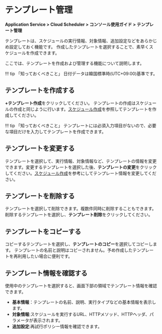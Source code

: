 # テンプレート管理
**Application Service > Cloud Scheduler > コンソール使用ガイド > テンプレート管理**

テンプレートは、スケジュールの実行情報、対象情報、追加設定などをあらかじめ設定しておく機能です。
作成したテンプレートを選択することで、素早くスケジュールを作成できます。

ここでは、テンプレートを作成および管理する機能について説明します。

!!! tip 「知っておくべきこと」
  日付データは韓国標準時(UTC+09:00)基準です。

## テンプレートを作成する
**+テンプレート作成**をクリックしてください。
テンプレートの作成はスケジュールの作成と同じように行います。[スケジュール作成](create-schedule)を参照してテンプレートを作成してください。

!!! tip 「知っておくべきこと」
テンプレートには必須入力項目がないので、必要な項目だけを入力してテンプレートを作成できます。

## テンプレートを変更する
テンプレートを選択して、実行情報、対象情報など、テンプレートの情報を変更できます。変更するテンプレートを選択した後、**テンプレートの変更**をクリックしてください。[スケジュール作成](create-schedule)を参考にしてテンプレート情報を変更してください。

## テンプレートを削除する
テンプレートを選択して削除できます。複数件同時に削除することもできます。削除するテンプレートを選択し、**テンプレート削除**をクリックしてください。

## テンプレートをコピーする
コピーするテンプレートを選択し、**テンプレートのコピー**を選択してコピーします。
テンプレートの名前と説明はコピーされません。予め作成したテンプレートを再利用したい場合に便利です。

## テンプレート情報を確認する
使用中のテンプレートを選択すると、画面下部の領域でテンプレート情報を確認できます。

* **基本情報**：テンプレートの名前、説明、実行タイプなどの基本情報を表示します。
* **対象情報**:スケジュールを実行するURL、HTTPメソッド、HTTPヘッダ、パラメータが表示されます。
* **追加設定**:再試行ポリシー情報を確認できます。
